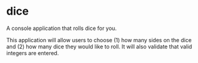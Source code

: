 dice
====

A console application that rolls dice for you.

This application will allow users to choose (1) how many sides on the dice and (2) how many dice they would like to roll. It will also validate that valid integers are entered.
